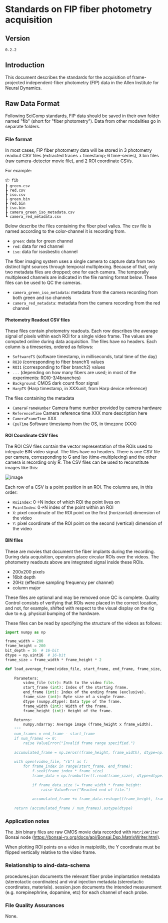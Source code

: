 # Standards on FIP fiber photometry acquisition

## Version

`0.2.2`

## Introduction

This document describes the standards for the acquisition of frame-projected independent-fiber photometry (FIP) data in the Allen Institute for Neural Dynamics.

## Raw Data Format

Following SciComp standards, FIP data should be saved in their own folder named "fib" (short for "fiber photometry"). Data from other modalities go in separate folders.

### File format 

In most cases, FIP fiber photometry data will be stored in 3 photometry readout CSV files (extracted traces + timestamp; 6 time-series), 3 bin files (raw camera-detector movie file), and 2 ROI coordinate CSVs.

For example:

```plaintext
📦 fib
┣ green.csv
┣ red.csv
┣ iso.csv
┣ green.bin
┣ red.bin
┣ iso.bin
┣ camera_green_iso_metadata.csv
┗ camera_red_metadata.csv
```
Below describe the files containing the fiber pixel valies. The csv file is named according to the color-channel it is recording from.

* `green`: data for green channel
* `red`: data for red channel
* `iso`: data for isosbestic channel

The fiber imaging system uses a single camera to capture data from two distinct light sources through temporal multiplexing. Because of that, only two metadata files are dropped; one for each camera. The temporally multiplexed channels are indicated in the file naming format below. These files can be used to QC the cameras.

* `camera_green_iso_metadata`: metadata from the camera recording from both green and iso channels
* `camera_red_metadata`: metadata from the camera recording from the red channel


#### Photometry Readout CSV files

These files contain photometry readouts. Each row describes the average signal of pixels within each ROI for a single video frame. The values are computed online during data acquisition. The files have no headers. Each column is a timeseries, ordered as follows:

* `SoftwareTS` (software timestamp, in milliseconds, total time of the day)
* `ROI0` (corresponding to fiber branch1) values
* `ROI1` (corresponding to fiber branch2) values
* `...`  (depending on how many fibers are used; in most of the experiments: ROI0-3/4branches)
* `Background`: CMOS dark count floor signal
* `HarpTS` (Harp timestamp, in XXXunit, from Harp device reference)

The files containing the metadata

* `CameraFrameNumber` Camera frame number provided by camera hardware
* `ReferenceTime` Camera reference time XXX more description here
* `CameraFrameTime`  XXX
* `CpuTime`  Software timestamp from the OS, in timezone (XXX)

#### ROI Coordinate CSV files

The ROI CSV files contain the vector representation of the ROIs used to integrate BIN video signal. The files have no headers. 
There is one CSV file per camera, corresponding to G and Iso (time-multiplexing) and the other camera is recording only R. 
The CSV files can be used to reconstitute images like this:

![image](https://github.com/user-attachments/assets/30900798-5d51-43ba-99fc-41b07d4a75dd)

Each row of a CSV is a point position in an ROI. The columns are, in this order:
* `RoiIndex`: 0->N index of which ROI the point lives on
* `PointIndex`: 0->N index of the point within an ROI
* `X`: pixel coordinate of the ROI point on the first (horizontal) dimension of the video 
* `Y`: pixel coordinate of the ROI point on the second (vertical) dimension of the video

#### BIN files

These are movies that document the fiber implants during the recording. During data acquisition, operators place circular ROIs 
over the videos. The photometry readouts above are integrated signal inside these ROIs.

* 200x200 pixels
* 16bit depth
* 20Hz (effective sampling frequency per channel)
* column major

These files are optional and may be removed once QC is complete. Quality Control consists of verifying that ROIs were placed in the
correct location, and not, for example, shifted with respect to the visual display on the rig due to e.g. physical bumping of the hardware.

These files can be read by specifying the structure of the videos as follows:

```python
import numpy as np

frame_width = 200
frame_height = 200
bit_depth = 16  # 16-bit
dtype = np.uint16  # 16-bit
frame_size = frame_width * frame_height * 2

def load_average_frame(video_file, start_frame, end_frame, frame_size, dtype, frame_width, frame_height):
    
    Parameters:
        video_file (str): Path to the video file.
        start_frame (int): Index of the starting frame.
        end_frame (int): Index of the ending frame (exclusive).
        frame_size (int): Byte size of a single frame.
        dtype (numpy.dtype): Data type of the frame.
        frame_width (int): Width of the frame.
        frame_height (int): Height of the frame.

    Returns:
        numpy.ndarray: Average image (frame_height x frame_width).
    """
    num_frames = end_frame - start_frame
    if num_frames <= 0:
        raise ValueError("Invalid frame range specified.")
    
    accumulated_frame = np.zeros((frame_height, frame_width), dtype=np.float64)
    
    with open(video_file, "rb") as f:
        for frame_index in range(start_frame, end_frame):
            f.seek(frame_index * frame_size)
            frame_data = np.frombuffer(f.read(frame_size), dtype=dtype)
            
            if frame_data.size != frame_width * frame_height:
                raise ValueError("Reached end of file.")
            
            accumulated_frame += frame_data.reshape((frame_height, frame_width))
    
    return (accumulated_frame / num_frames).astype(dtype)
```

### Application notes

The .bin binary files are raw CMOS movie data recorded with `MatrixWriter` Bonsai node (https://bonsai-rx.org/docs/api/Bonsai.Dsp.MatrixWriter.html).

When plotting ROI points on a video in matplotlib, the Y coordinate must be flipped vertically relative to the video frame. 

### Relationship to aind-data-schema

procedures.json documents the relevant fiber probe implantation metadata (stereotactic coordinates) and viral injection metadata (stereotactic coordinates, materials). session.json documents the intended measurement (e.g. norepinephrine, dopamine, etc) for each channel of each probe. 

### File Quality Assurances

None.

